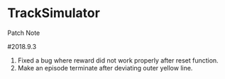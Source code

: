 # TrackSimulator

Patch Note

#2018.9.3
1. Fixed a bug where reward did not work properly after reset function.
2. Make an episode terminate after deviating outer yellow line.


